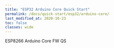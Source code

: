```yaml
---
title: "ESP32 Arduino Core Quick Start"
permalink: /docs/quick-start/esp32/arduino-core/
last_modified_at: 2020-10-23
toc: false
classes: wide
---
```


ESP8266 Arduino Core FW QS